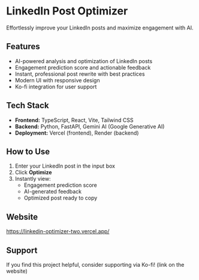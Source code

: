 # LinkedIn Post Optimizer

Effortlessly improve your LinkedIn posts and maximize engagement with AI.

## Features
- AI-powered analysis and optimization of LinkedIn posts
- Engagement prediction score and actionable feedback
- Instant, professional post rewrite with best practices
- Modern UI with responsive design
- Ko-fi integration for user support

## Tech Stack
- **Frontend:** TypeScript, React, Vite, Tailwind CSS
- **Backend:** Python, FastAPI, Gemini AI (Google Generative AI)
- **Deployment:** Vercel (frontend), Render (backend)

## How to Use
1. Enter your LinkedIn post in the input box
2. Click **Optimize**
3. Instantly view:
   - Engagement prediction score
   - AI-generated feedback
   - Optimized post ready to copy

## Website
https://linkedin-optimizer-two.vercel.app/

## Support
If you find this project helpful, consider supporting via Ko-fi! (link on the website)